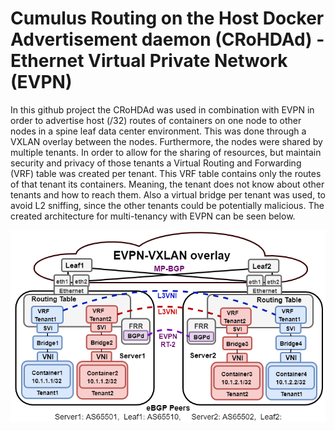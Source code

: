 # Cumulus Routing on the Host Docker Advertisement daemon (CRoHDAd) - Ethernet Virtual Private Network (EVPN)
In this github project the CRoHDAd was used in combination with EVPN in order to advertise host (/32) routes of containers on one node to other nodes in a spine leaf data center environment. This was done through a VXLAN overlay between the nodes. Furthermore, the nodes were shared by multiple tenants. In order to allow for the sharing of resources, but maintain security and privacy of those tenants a Virtual Routing and Forwarding (VRF) table was created per tenant. This VRF table contains only the routes of that tenant its containers. Meaning, the tenant does not know about other tenants and how to reach them. Also a virtual bridge per tenant was used, to avoid L2 sniffing, since the other tenants could be potentially malicious. The created architecture for multi-tenancy with EVPN can be seen below.


![image](images/Architecture.png)
